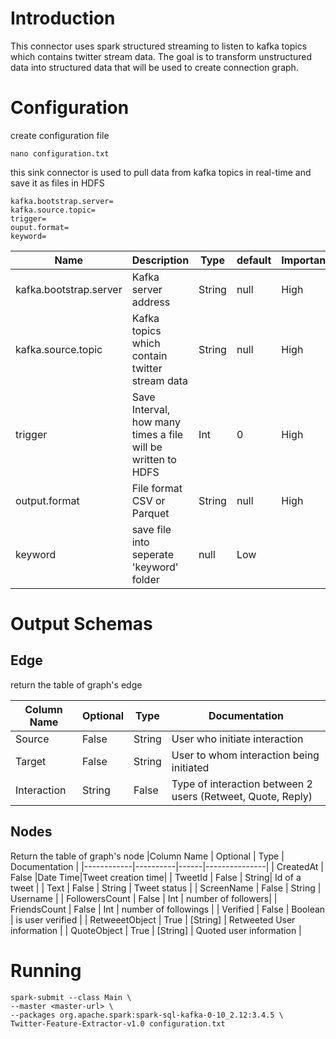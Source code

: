 # Introduction
This connector uses spark structured streaming to listen to kafka topics which contains twitter stream data. The goal is to transform unstructured data into structured data that will be used to create connection graph.

# Configuration
create configuration file
```
nano configuration.txt
```

this sink connector is used to pull data from kafka topics in real-time and save it as files in HDFS
```
kafka.bootstrap.server=
kafka.source.topic=
trigger=
ouput.format=
keyword=

```

| Name | Description | Type |default| Importance |
|------|-------------|------|-------|------------|
|kafka.bootstrap.server| Kafka server address| String|null| High |
|kafka.source.topic| Kafka topics which contain twitter stream data| String |null| High |
|trigger |Save Interval, how many times a file will be written to HDFS | Int |0| High|
|output.format |File format CSV or Parquet| String | null | High | 
|keyword | save file into seperate 'keyword' folder| null | Low |

# Output Schemas
## Edge
return the table of graph's edge

| Column Name | Optional | Type|Documentation|
|-------------|----------|-----|--------------|
|Source | False | String | User who initiate interaction|
|Target | False | String | User to whom interaction being initiated|
|Interaction| String | False |Type of interaction between 2 users (Retweet, Quote, Reply)|

## Nodes
Return the table of graph's node
|Column Name | Optional | Type | Documentation |
|------------|----------|------|---------------|
| CreatedAt | False |Date Time|Tweet creation time|
| TweetId | False | String| Id of a tweet |
| Text | False | String | Tweet status |
| ScreenName | False | String | Username |
| FollowersCount | False | Int | number of followers|
| FriendsCount  | False | Int | number of followings |
| Verified | False | Boolean | is user verified |
| RetweeetObject | True | [String] | Retweeted User information |
| QuoteObject | True | [String] | Quoted user information |

# Running
```
spark-submit --class Main \
--master <master-url> \
--packages org.apache.spark:spark-sql-kafka-0-10_2.12:3.4.5 \
Twitter-Feature-Extractor-v1.0 configuration.txt
```





